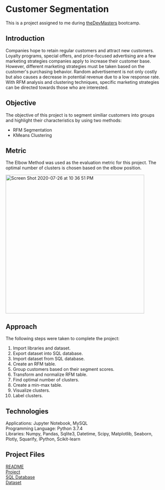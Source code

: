 # Customer Segmentation
This is a project assigned to me during [theDevMasters](https://www.thedevmasters.com) bootcamp.<br> 

## Introduction
Companies hope to retain regular customers and attract new customers. Loyalty programs, special offers, and price-focused advertising are a few marketing strategies companies apply to increase their customer base. However, different marketing strategies must be taken based on the customer's purchasing behavior. Random advertisement is not only costly but also causes a decrease in potential revenue due to a low response rate. With RFM analysis and clustering techniques, specific marketing strategies can be directed towards those who are interested.

## Objective
The objective of this project is to segment similiar customers into groups and highlight their characteristics by using two methods:
* RFM Segmentation
* KMeans Clustering

## Metric 
The Elbow Method was used as the evaluation metric for this project. The optimal number of clusters is chosen based on the elbow position.

<img width="447" alt="Screen Shot 2020-07-26 at 10 36 51 PM" src="https://user-images.githubusercontent.com/51253177/88507113-88779500-cf90-11ea-9ac6-015adbbfd38d.png">

## Approach
The following steps were taken to complete the project:
1. Import libraries and dataset.
2. Export dataset into SQL database.
3. Import dataset from SQL database.
4. Create an RFM table.
5. Group customers based on their segment scores.
6. Transform and normalize RFM table.
7. Find optimal number of clusters.
8. Create a min-max table.
9. Visualize clusters.
10. Label clusters.

## Technologies
Applications: Jupyter Notebook, MySQL<br>
Programming Language: Python 3.7.4<br>
Libraries: Numpy, Pandas, Sqlite3, Datetime, Scipy, Matplotlib, Seaborn, Plotly, Squarify, IPython, Scikit-learn <br>

## Project Files
[README](https://github.com/Ericjung008/Customer-Segmentation/blob/master/README.md)<br>
[Project](https://github.com/Ericjung008/Customer-Segmentation/blob/master/Customer%20Segmentation.ipynb)<br>
[SQL Database](https://github.com/Ericjung008/Customer-Segmentation/blob/master/segmentation.db)<br>
[Dataset](https://github.com/Ericjung008/Customer-Segmentation/blob/master/data.csv)<br>
